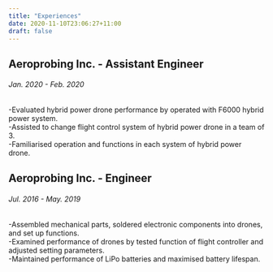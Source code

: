```yaml
---
title: "Experiences"
date: 2020-11-10T23:06:27+11:00
draft: false
---
```


## Aeroprobing Inc. - Assistant Engineer 
###### Jan. 2020 - Feb. 2020 

-Evaluated hybrid power drone performance by operated with F6000 hybrid power system.\
-Assisted to change flight control system of hybrid power drone in a team of 3.\
-Familiarised operation and functions in each system of hybrid power drone.


## Aeroprobing Inc. - Engineer 
###### Jul. 2016 - May. 2019

-Assembled mechanical parts, soldered electronic components into drones, and set up functions.\
-Examined performance of drones by tested function of flight controller and adjusted setting parameters.\
-Maintained performance of LiPo batteries and maximised battery lifespan.